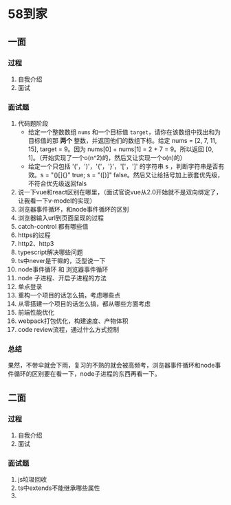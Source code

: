 # 58到家

## 一面

### 过程

1. 自我介绍
2. 面试

### 面试题

1. 代码题阶段
   - 给定一个整数数组 `nums` 和一个目标值 `target`，请你在该数组中找出和为目标值的那 **两个** 整数，并返回他们的数组下标。给定 nums = [2, 7, 11, 15], target = 9。因为 nums[0] + nums[1] = 2 + 7 = 9。所以返回 [0, 1]。（开始实现了一个o(n^2)的，然后又让实现一个o(n)的）
   - 给定一个只包括 '('，')'，'{'，'}'，'['，']' 的字符串 s ，判断字符串是否有效。s = "()[]{}" true; s = "([)]" false。然后又让给括号加上嵌套优先级，不符合优先级返回fals
2. 说一下vue和react区别在哪里，（面试官说vue从2.0开始就不是双向绑定了，让我看一下v-model的实现）
3. 浏览器事件循环，和node事件循环的区别
4. 浏览器输入url到页面呈现的过程
5. catch-control 都有哪些值
6. https的过程
7. http2、http3
8. typescript解决哪些问题
9. ts中never是干嘛的，泛型说一下
10. node事件循环 和 浏览器事件循环
11. node 子进程、开启子进程的方法
12. 单点登录
13. 重构一个项目的话怎么搞，考虑哪些点
14. 从零搭建一个项目的话怎么搞，都从哪些方面考虑
15. 前端性能优化
16. webpack打包优化，构建速度、产物体积
17. code review流程，通过什么方式控制

### 总结

果然，不带伞就会下雨，复习的不熟的就会被高频考，浏览器事件循环和node事件循环的区别要在看一下，node子进程的东西再看一下。

## 二面

### 过程

1. 自我介绍
2. 面试

### 面试题

1. js垃圾回收
2. ts中extends不能继承哪些属性
3. 